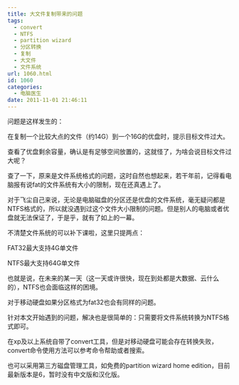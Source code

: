 ```yaml
---
title: 大文件复制带来的问题
tags:
  - convert
  - NTFS
  - partition wizard
  - 分区转换
  - 复制
  - 大文件
  - 文件系统
url: 1060.html
id: 1060
categories:
  - 电脑医生
date: 2011-11-01 21:46:11
---
```


问题是这样发生的：  

在复制一个比较大点的文件（约14G）到一个16G的优盘时，提示目标文件过大。  

查看了优盘剩余容量，确认是有足够空间放置的，这就怪了，为啥会说目标文件过大呢？  

查了一下，原来是文件系统格式的问题，这时自然也想起来，若干年前，记得看电脑报有说fat的文件系统有大小的限制，现在还真遇上了。  

对于飞尘自己来说，无论是电脑磁盘的分区还是优盘的文件系统，毫无疑问都是NTFS格式的，所以就没遇到过这个文件大小限制的问题。但是别人的电脑或者优盘就无法保证了，于是乎，就有了如上的一幕。  

不清楚文件系统的可以补下课啦，这里只提两点：  

FAT32最大支持4G单文件  

NTFS最大支持64G单文件  

也就是说，在未来的某一天（这一天或许很快，现在到处都是大数据、云什么的），NTFS也会面临这样的困境。  

对于移动硬盘如果分区格式为fat32也会有同样的问题。  

针对本文开始遇到的问题，解决也是很简单的：只需要将文件系统转换为NTFS格式即可。  

在xp及以上系统自带了convert工具，但是对移动硬盘可能会存在转换失败，convert命令使用方法可以参考命令帮助或者搜索。  

也可以采用第三方磁盘管理工具，如免费的partition wizard home edition，目前最新版本是6，暂时没有中文版和汉化版。